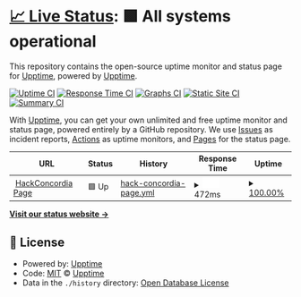 # [📈 Live Status](https://upptime.github.io/upptime): <!--live status--> **🟩 All systems operational**

This repository contains the open-source uptime monitor and status page for [Upptime](https://upptime.js.org), powered by [Upptime](https://github.com/upptime/upptime).

[![Uptime CI](https://github.com/upptime/upptime/workflows/Uptime%20CI/badge.svg)](https://github.com/upptime/upptime/actions?query=workflow%3A%22Uptime+CI%22)
[![Response Time CI](https://github.com/upptime/upptime/workflows/Response%20Time%20CI/badge.svg)](https://github.com/upptime/upptime/actions?query=workflow%3A%22Response+Time+CI%22)
[![Graphs CI](https://github.com/upptime/upptime/workflows/Graphs%20CI/badge.svg)](https://github.com/upptime/upptime/actions?query=workflow%3A%22Graphs+CI%22)
[![Static Site CI](https://github.com/upptime/upptime/workflows/Static%20Site%20CI/badge.svg)](https://github.com/upptime/upptime/actions?query=workflow%3A%22Static+Site+CI%22)
[![Summary CI](https://github.com/upptime/upptime/workflows/Summary%20CI/badge.svg)](https://github.com/upptime/upptime/actions?query=workflow%3A%22Summary+CI%22)

With [Upptime](https://upptime.js.org), you can get your own unlimited and free uptime monitor and status page, powered entirely by a GitHub repository. We use [Issues](https://github.com/upptime/upptime/issues) as incident reports, [Actions](https://github.com/upptime/upptime/actions) as uptime monitors, and [Pages](https://upptime.github.io/upptime) for the status page.

<!--start: status pages-->
<!-- This summary is generated by Upptime (https://github.com/upptime/upptime) -->
<!-- Do not edit this manually, your changes will be overwritten -->
<!-- prettier-ignore -->
| URL | Status | History | Response Time | Uptime |
| --- | ------ | ------- | ------------- | ------ |
| <img alt="" src="https://favicons.githubusercontent.com/hackconcordia.io" height="13"> [HackConcordia Page](https://hackconcordia.io) | 🟩 Up | [hack-concordia-page.yml](https://github.com/HackConcordia/hc-uptime/commits/HEAD/history/hack-concordia-page.yml) | <details><summary><img alt="Response time graph" src="./graphs/hack-concordia-page/response-time-week.png" height="20"> 472ms</summary><br><a href="https://upptime.github.io/upptime/history/hack-concordia-page"><img alt="Response time 472" src="https://img.shields.io/endpoint?url=https%3A%2F%2Fraw.githubusercontent.com%2FHackConcordia%2Fhc-uptime%2FHEAD%2Fapi%2Fhack-concordia-page%2Fresponse-time.json"></a><br><a href="https://upptime.github.io/upptime/history/hack-concordia-page"><img alt="24-hour response time 472" src="https://img.shields.io/endpoint?url=https%3A%2F%2Fraw.githubusercontent.com%2FHackConcordia%2Fhc-uptime%2FHEAD%2Fapi%2Fhack-concordia-page%2Fresponse-time-day.json"></a><br><a href="https://upptime.github.io/upptime/history/hack-concordia-page"><img alt="7-day response time 472" src="https://img.shields.io/endpoint?url=https%3A%2F%2Fraw.githubusercontent.com%2FHackConcordia%2Fhc-uptime%2FHEAD%2Fapi%2Fhack-concordia-page%2Fresponse-time-week.json"></a><br><a href="https://upptime.github.io/upptime/history/hack-concordia-page"><img alt="30-day response time 472" src="https://img.shields.io/endpoint?url=https%3A%2F%2Fraw.githubusercontent.com%2FHackConcordia%2Fhc-uptime%2FHEAD%2Fapi%2Fhack-concordia-page%2Fresponse-time-month.json"></a><br><a href="https://upptime.github.io/upptime/history/hack-concordia-page"><img alt="1-year response time 472" src="https://img.shields.io/endpoint?url=https%3A%2F%2Fraw.githubusercontent.com%2FHackConcordia%2Fhc-uptime%2FHEAD%2Fapi%2Fhack-concordia-page%2Fresponse-time-year.json"></a></details> | <details><summary><a href="https://upptime.github.io/upptime/history/hack-concordia-page">100.00%</a></summary><a href="https://upptime.github.io/upptime/history/hack-concordia-page"><img alt="All-time uptime 100.00%" src="https://img.shields.io/endpoint?url=https%3A%2F%2Fraw.githubusercontent.com%2FHackConcordia%2Fhc-uptime%2FHEAD%2Fapi%2Fhack-concordia-page%2Fuptime.json"></a><br><a href="https://upptime.github.io/upptime/history/hack-concordia-page"><img alt="24-hour uptime 100.00%" src="https://img.shields.io/endpoint?url=https%3A%2F%2Fraw.githubusercontent.com%2FHackConcordia%2Fhc-uptime%2FHEAD%2Fapi%2Fhack-concordia-page%2Fuptime-day.json"></a><br><a href="https://upptime.github.io/upptime/history/hack-concordia-page"><img alt="7-day uptime 100.00%" src="https://img.shields.io/endpoint?url=https%3A%2F%2Fraw.githubusercontent.com%2FHackConcordia%2Fhc-uptime%2FHEAD%2Fapi%2Fhack-concordia-page%2Fuptime-week.json"></a><br><a href="https://upptime.github.io/upptime/history/hack-concordia-page"><img alt="30-day uptime 100.00%" src="https://img.shields.io/endpoint?url=https%3A%2F%2Fraw.githubusercontent.com%2FHackConcordia%2Fhc-uptime%2FHEAD%2Fapi%2Fhack-concordia-page%2Fuptime-month.json"></a><br><a href="https://upptime.github.io/upptime/history/hack-concordia-page"><img alt="1-year uptime 100.00%" src="https://img.shields.io/endpoint?url=https%3A%2F%2Fraw.githubusercontent.com%2FHackConcordia%2Fhc-uptime%2FHEAD%2Fapi%2Fhack-concordia-page%2Fuptime-year.json"></a></details>

<!--end: status pages-->

[**Visit our status website →**](https://upptime.github.io/upptime)

## 📄 License

- Powered by: [Upptime](https://github.com/upptime/upptime)
- Code: [MIT](./LICENSE) © [Upptime](https://upptime.js.org)
- Data in the `./history` directory: [Open Database License](https://opendatacommons.org/licenses/odbl/1-0/)

